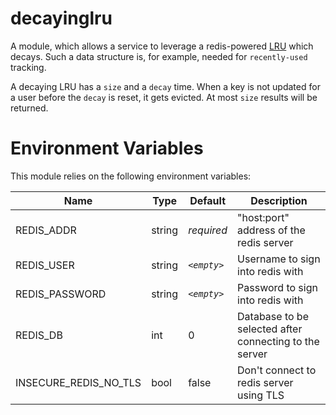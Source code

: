 # decayinglru

A module, which allows a service to leverage a redis-powered [LRU](https://en.wikipedia.org/wiki/Least_Recently_Used) which decays.
Such a data structure is, for example, needed for `recently-used` tracking.

A decaying LRU has a `size` and a `decay` time.
When a key is not updated for a user before the `decay` is reset, it gets evicted.
At most `size` results will be returned.

# Environment Variables

This module relies on the following environment variables:

| Name                  	| Type   	| Default     	| Description                                            	|
|-----------------------	|--------	|-------------	|--------------------------------------------------------	|
| REDIS_ADDR            	| string 	| _required_  	| "host:port" address of the redis server                	|
| REDIS_USER            	| string 	| _`<empty>`_ 	| Username to sign into redis with                       	|
| REDIS_PASSWORD        	| string 	| _`<empty>`_ 	| Password to sign into redis with                       	|
| REDIS_DB              	| int    	| 0           	| Database to be selected after connecting to the server 	|
| INSECURE_REDIS_NO_TLS 	| bool   	| false       	| Don't connect to redis server using TLS                	|
